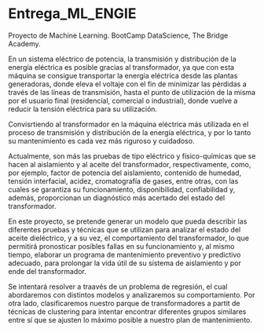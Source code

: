 # Entrega_ML_ENGIE
Proyecto de Machine Learning. BootCamp DataScience, The Bridge Academy.

En un sistema eléctrico de potencia, la transmisión y distribución de la energía eléctrica es posible gracias al transformador,
ya que con esta máquina se consigue transportar la energía eléctrica desde las plantas generadoras, donde eleva el voltaje con el
fin de minimizar las pérdidas a través de las líneas de transmisión, hasta el punto de utilización de la misma por el usuario final
(residencial, comercial o industrial), donde vuelve a reducir la tensión eléctrica para su utilización.

Convisrtiendo al transformador en la máquina eléctrica más utilizada en el proceso de transmisión y distribución de la energía eléctrica,
y por lo tanto su mantenimiento es cada vez más riguroso y cuidadoso.

Actualmente, son más las pruebas de tipo eléctrico y físico-químicas que se hacen al aislamiento y al aceite del transformador, 
respectivamente, como, por ejemplo, factor de potencia del aislamiento, contenido de humedad, tensión interfacial, acidez, cromatografía
de gases, entre otras, con las cuales se garantiza su funcionamiento, disponibilidad, confiabilidad y, además, proporcionan un diagnóstico
más acertado del estado del transformador.

En este proyecto, se pretende generar un modelo que pueda describir las diferentes pruebas y técnicas que se utilizan para
analizar el estado del aceite dieléctrico, y a su vez, el comportamiento del transformador, lo que permitirá pronosticar posibles fallas
en su funcionamiento y, al mismo tiempo, elaborar un programa de mantenimiento preventivo y predictivo adecuado, para prolongar la vida 
útil de su sistema de aislamiento y por ende del transformador.

Se intentará resolver a traavés de un problema de regresión, el cual abordaremos con distintos modelos y analizaremos su comportamiento.
Por otra lado, clasificaremos nuestro parque de transformadores a partit de técnicas de clustering para intentar encontrar diferentes
grupos similares entre sí que se ajusten lo máximo posible a nuestro plan de mantenimiento.
